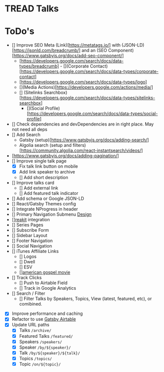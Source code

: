 # TREAD Talks

# ToDo's

- [] Improve SEO Meta (Link)[https://metatags.io/] with (JSON-LD)[https://jsonld.com/breadcrumb/] and an (SEO Component)[https://www.gatsbyjs.org/docs/add-seo-component/]
  - [](Breadcrumbs)[https://developers.google.com/search/docs/data-types/breadcrumb] - [](Corporate Contact)[https://developers.google.com/search/docs/data-types/corporate-contact]
  - [](Logo)[https://developers.google.com/search/docs/data-types/logo]
  - [](Media Actions)[https://developers.google.com/actions/media/]
  - [] (Sitelinks Searchbox)[https://developers.google.com/search/docs/data-types/sitelinks-searchbox]
    - [](Social Profile)[https://developers.google.com/search/docs/data-types/social-profile]
- [] Check dependencies and devDependencies are in right place. May not need all deps
- [] Add Search
  - Gatsby (setup)[https://www.gatsbyjs.org/docs/adding-search/]
  - Algolia search (setup and filters)[https://community.algolia.com/react-instantsearch/videos/]
- [](Pagination)[https://www.gatsbyjs.org/docs/adding-pagination/]
- [] Improve single talk page
  - [x] Fix talk link button on mobile
  - [x] Add link speaker to archive
  - [] Add short description
- [] Improve talks card
  - [] Add external link
  - [] Add featured talk indicator
- [] Add schema or Google JSON-LD
- [] React/Gatsby Themes config
- [] Integrate NProgress in header
- [] Primary Navigation Submenu [Design](https://twitter.com/steveschoger/status/953297226985549825)
- [][reakit](https://github.com/reakit/reakit) integration
- [] Series Pages
- [] Subscribe Form
- [] Sidebar Layout
- [] Footer Navigation
- [] Social Navigation
- [] iTunes Affiliate Links
  - [] Logos
  - [] Dwell
  - [] ESV
  - [][american gospel movie](https://vimeo.com/ondemand/gospel1/296083675)
- [] Track Clicks
  - [] Push to Airtable Field
  - [] Track in Google Analytics
- [] Search / Filter
  - [] Filter Talks by Speakers, Topics, View (latest, featured, etc), or comibined.
- [x] Improve performance and caching
- [x] Refactor to use [Gatsby Airtable](https://github.com/jbolda/gatsby-source-airtable)
- [x] Update URL paths
  - [x] Talks `/archive/`
  - [x] Featured Talks `/featured/`
  - [x] Speakers `/speakers/`
  - [x] Speaker `/by/${speaker}/`
  - [x] Talk `/by/${speaker}/${talk}/`
  - [x] Topics `/topics/`
  - [x] Topic `/on/${topic}/`
